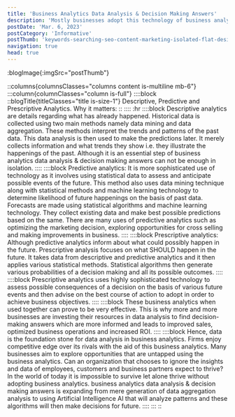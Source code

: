 ```yaml
---
title: 'Business Analytics Data Analysis & Decision Making Answers'
description: 'Mostly businesses adopt this technology of business analytics, these days as it yields better ROI. Now the question arises that what is business analytics? It is the process in which business collects data and analyses it using statistical methods and new technologies. The findings of this data analysis then provide decision-making answers to the businesses which is a great tool for managing strategic level issues. Business Analytics Data Analysis & Decision Making Answers have three main types which are: descriptive analytics, predictive analytics and prescriptive analytics.'
postDate: 'Mar. 6, 2023'
postCategory: 'Informative'
postThumb: 'keywords-searching-seo-content-marketing-isolated-flat-design-element-business-solution-strategy-planning-man-holding-magnifier-key-concept-illustration_335657-1686.webp'
navigation: true
head: true
---
```

:blogImage{:imgSrc="postThumb"}

::columns{columnsClasses="columns content is-multiline mb-6"}
:::column{columnClasses="column is-full"}
::::block
::blogTitle{titleClasses="title is-size-1"}
Descriptive, Predictive and Prescriptive Analytics.  Why it matters:
::
::::
:hr
::::block
Descriptive analytics are details regarding what has already happened. Historical data is collected using two main methods namely data mining and data aggregation. These methods interpret the trends and patterns of the past data. This data analysis is then used to make the predictions later. It merely collects information and what trends they show i.e. they illustrate the happenings of the past. Although it is an essential step of business analytics data analysis & decision making answers can not be enough in isolation.
::::
::::block
Predictive analytics: It is more sophisticated use of technology as it involves using statistical data to assess and anticipate possible events of the future. This method also uses data mining technique along with statistical methods and machine learning technology to determine likelihood of future happenings on the basis of past data. Forecasts are made using statistical algorithms and machine learning technology. They collect existing data and make best possible predictions based on the same. There are many uses of predictive analytics such as optimizing the marketing decision, exploring opportunities for cross selling and making improvements in business.
::::
::::block
Prescriptive analytics: Although predictive analytics inform about what could possibly happen in the future. Prescriptive analysis focuses on what SHOULD happen in the future. It takes data from descriptive and predictive analytics and it then applies various statistical methods.  Statistical algorithms then generate various probabilities of a decision making and all its possible outcomes.
::::
::::block
Prescriptive analytics uses highly sophisticated technology to assess possible consequences of a decision on the basis of various future events and then advise on the best course of action to adopt in order to achieve business objectives.
::::
::::block
These business analytics when used together can prove to be very effective. This is why more and more businesses are investing their resources in data analysis to find decision-making answers which are more informed and leads to improved sales, optimized business operations and increased ROI.
::::
::::block
Hence, data is the foundation stone for data analysis in business analytics. Firms enjoy competitive edge over its rivals with the aid of this business analytics. Many businesses aim to explore opportunities that are untapped using the business analytics. Can an organization that chooses to ignore the insights and data of employees, customers and business partners expect to thrive? In the world of today it is impossible to survive let alone thrive without adopting business analytics. business analytics data analysis & decision making answers is expanding from mere generation of data aggregation analysis to using Artificial Intelligence AI that will analyze patterns and these algorithms will then make decisions for future.
::::
:::
::
